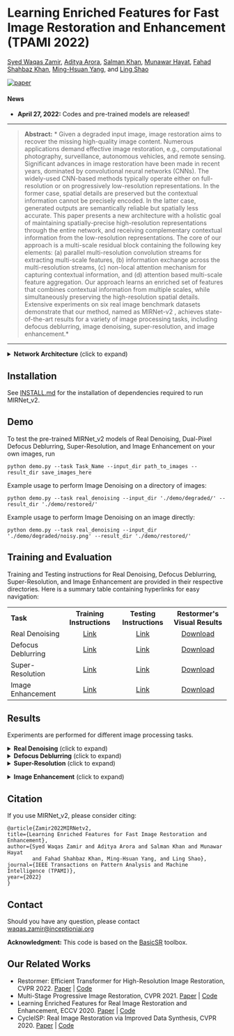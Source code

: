 



# Learning Enriched Features for Fast Image Restoration and Enhancement (TPAMI 2022)


[Syed Waqas Zamir](https://scholar.google.es/citations?user=WNGPkVQAAAAJ&hl=en), [Aditya Arora](https://adityac8.github.io/), [Salman Khan](https://salman-h-khan.github.io/), [Munawar Hayat](https://scholar.google.com/citations?user=Mx8MbWYAAAAJ&hl=en), [Fahad Shahbaz Khan](https://scholar.google.es/citations?user=zvaeYnUAAAAJ&hl=en), [Ming-Hsuan Yang](https://scholar.google.com/citations?user=p9-ohHsAAAAJ&hl=en), and [Ling Shao](https://scholar.google.com/citations?user=z84rLjoAAAAJ&hl=en)

[![paper](https://img.shields.io/badge/arXiv-Paper-<COLOR>.svg)](https://www.waqaszamir.com/publication/zamir-2022-mirnetv2/)


#### News
- **April 27, 2022:** Codes and pre-trained models are released!

<hr />

> **Abstract:** * Given a degraded input image, image restoration aims to recover the missing high-quality image content. Numerous applications demand effective image restoration, e.g., computational photography, surveillance, autonomous vehicles, and remote sensing. Significant advances in image restoration have been made in recent years, dominated by convolutional neural networks (CNNs). The widely-used CNN-based methods typically operate either on full-resolution or on progressively low-resolution representations. In the former case, spatial details are preserved but the contextual information cannot be precisely encoded. In the latter case, generated outputs are semantically reliable but spatially less accurate. This paper presents a new architecture with a holistic goal of maintaining spatially-precise high-resolution representations through the entire network, and receiving complementary contextual information from the low-resolution representations. The core of our approach is a multi-scale residual block containing the following key elements: (a) parallel multi-resolution convolution streams for extracting multi-scale features, (b) information exchange across the multi-resolution streams, (c) non-local attention mechanism for capturing contextual information, and (d) attention based multi-scale feature aggregation. Our approach learns an enriched set of features that combines contextual information from multiple scales, while simultaneously preserving the high-resolution spatial details. Extensive experiments on six real image benchmark datasets demonstrate that our method, named as MIRNet-v2 , achieves state-of-the-art results for a variety of image processing tasks, including defocus deblurring, image denoising, super-resolution, and image enhancement.* 
<hr />

<details>
  <summary> <strong>Network Architecture</strong> (click to expand) </summary>
 
<p align="center">
  <img src = "https://i.imgur.com/sX8Gubx.png" width="700">
  <br/>
  <b> Overall Framework of MIRNet_v2 </b>
</p>

<table>
  <tr>
    <td> <img src = "https://i.imgur.com/npRdnUx.png" width="600"> </td>
    <td> <img src = "https://i.imgur.com/UswooC4.png" width="600"> </td>
  </tr>
  <tr>
    <td><p align="center"><b>Selective Kernel Feature Fusion (SKFF)</b></p></td>
    <td><p align="center"> <b>Residual Contextual Block (RCB)</b></p></td>
  </tr>
</table>
    
</details>

## Installation

See [INSTALL.md](INSTALL.md) for the installation of dependencies required to run MIRNet_v2.

## Demo

To test the pre-trained MIRNet_v2 models of Real Denoising, Dual-Pixel Defocus Deblurring, Super-Resolution,  and Image Enhancement on your own images, run
```
python demo.py --task Task_Name --input_dir path_to_images --result_dir save_images_here
```
Example usage to perform Image Denoising on a directory of images:
```
python demo.py --task real_denoising --input_dir './demo/degraded/' --result_dir './demo/restored/'
```
Example usage to perform Image Denoising on an image directly:
```
python demo.py --task real_denoising --input_dir './demo/degraded/noisy.png' --result_dir './demo/restored/'
```

## Training and Evaluation

Training and Testing instructions for Real Denoising, Defocus Deblurring, Super-Resolution, and Image Enhancement are provided in their respective directories. Here is a summary table containing hyperlinks for easy navigation:

<table>
  <tr>
    <th align="left">Task</th>
    <th align="center">Training Instructions</th>
    <th align="center">Testing Instructions</th>
    <th align="center">Restormer's Visual Results</th>
  </tr>
  <tr>
    <td align="left">Real Denoising</td>
    <td align="center"><a href="Real_Denoising/README.md#training">Link</a></td>
    <td align="center"><a href="Real_Denoising/README.md#evaluation">Link</a></td>
    <td align="center"><a href="https://drive.google.com/drive/folders/1h1_UxesAxVNqBLtOdZ_cLMCr3XRSqg91?usp=sharing">Download</a></td>
  </tr>
  <tr>
    <td>Defocus Deblurring</td>
    <td align="center"><a href="Defocus_Deblurring/README.md#training">Link</a></td>
    <td align="center"><a href="Defocus_Deblurring/README.md#evaluation">Link</a></td>
    <td align="center"><a href="https://drive.google.com/drive/folders/1_3S4LK-BbMbqLhq3vbcn8V2PsctO_cqP?usp=sharing">Download</a></td>
  </tr>
  <tr>
    <td>Super-Resolution</td>
    <td align="center"><a href="Super_Resolution/README.md#training">Link</a></td>
    <td align="center"><a href="Super_Resolution/README.md#evaluation">Link</a></td>
    <td align="center"><a href="https://drive.google.com/drive/folders/1rvc8Bio0GmdIf-w4iIdEmqnli0HHM6nS?usp=sharing">Download</a></td>
  </tr>
  <tr>
    <td>Image Enhancement</td>
    <td align="center"><a href="Enhancement/README.md#training-1">Link</a></td>
    <td align="center"><a href="Enhancement/README.md#evaluation-1">Link</a></td>
    <td align="center"><a href="https://drive.google.com/drive/folders/18l7SSl-wT9-BMZL4j_dNzDeccUB0T0ci?usp=sharing">Download</a></td>
  </tr>
</table>

## Results
Experiments are performed for different image processing tasks.

<details>
<summary><strong>Real Denoising</strong> (click to expand) </summary>
<p align="center">
<img src = "https://imgur.com/wfOU0tZ.png" width="400"> 
</p>
</details>

<details>
<summary><strong>Defocus Deblurring</strong> (click to expand) </summary>

<img src = "https://imgur.com/VSsDzPY.png"> 
</details>


<details>
<summary><strong>Super-Resolution</strong> (click to expand) </summary>
<p align="center">
<img src = "https://imgur.com/MXcfPzg.png" width="400"> 
</details>
</p>
<details>
<summary><strong>Image Enhancement</strong> (click to expand) </summary>

<img src = "https://imgur.com/uwzF8nf.png">
</details>

## Citation
If you use MIRNet_v2, please consider citing:

    @article{Zamir2022MIRNetv2,
    title={Learning Enriched Features for Fast Image Restoration and Enhancement}, 
    author={Syed Waqas Zamir and Aditya Arora and Salman Khan and Munawar Hayat 
            and Fahad Shahbaz Khan, Ming-Hsuan Yang, and Ling Shao},
    journal={IEEE Transactions on Pattern Analysis and Machine Intelligence (TPAMI)},
    year={2022}
    }


## Contact
Should you have any question, please contact waqas.zamir@inceptioniai.org


**Acknowledgment:** This code is based on the [BasicSR](https://github.com/xinntao/BasicSR) toolbox. 

## Our Related Works
- Restormer: Efficient Transformer for High-Resolution Image Restoration, CVPR 2022. [Paper](https://arxiv.org/abs/2111.09881) | [Code](https://github.com/swz30/Restormer)
- Multi-Stage Progressive Image Restoration, CVPR 2021. [Paper](https://arxiv.org/abs/2102.02808) | [Code](https://github.com/swz30/MPRNet)
- Learning Enriched Features for Real Image Restoration and Enhancement, ECCV 2020. [Paper](https://arxiv.org/abs/2003.06792) | [Code](https://github.com/swz30/MIRNet)
- CycleISP: Real Image Restoration via Improved Data Synthesis, CVPR 2020. [Paper](https://arxiv.org/abs/2003.07761) | [Code](https://github.com/swz30/CycleISP)
